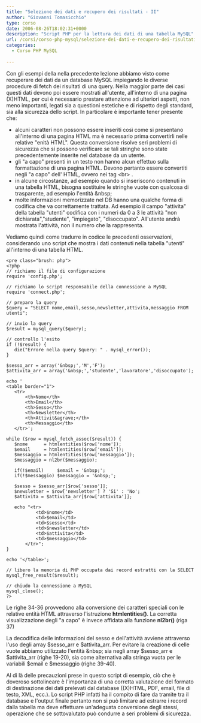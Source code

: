 ```yaml
---
title: "Selezione dei dati e recupero dei risultati - II"
author: "Giovanni Tomasicchio"
type: corso
date: 2006-08-26T18:02:31+0000
description: "Script PHP per la lettura dei dati di una tabella MySQL"
url: /corsi/corso-php-mysql/selezione-dei-dati-e-recupero-dei-risultati-ii/
categories:
  - Corso PHP MySQL
  
---
```

 Con gli esempi della nella precedente lezione abbiamo visto come recuperare dei dati da un database MySQL impiegando le diverse procedure di fetch dei risultati di una query. Nella maggior parte dei casi questi dati devono poi essere mostrati all'utente, all'interno di una pagina (X)HTML, per cui è necessario prestare attenzione ad ulteriori aspetti, non meno importanti, legati sia a questioni estetiche e di rispetto degli standard, sia alla sicurezza dello script. In particolare è importante tener presente che:

- alcuni caratteri non possono essere inseriti così come si presentano all'interno di una pagina HTML ma è necessario prima convertirli nelle relative "enità HTML". Questa conversione risolve seri problemi di sicurezza che si possono verificare se tali stringhe sono state precedentemente inserite nel database da un utente.
- gli "a capo" presenti in un testo non hanno alcun effettuo sulla formattazione di una pagina HTML. Devono pertanto essere convertiti negli "a capo" dell' HTML, ovvero nei tag &lt;br&gt; .
- in alcune circostanze, ad esempio quando si inseriscono contenuti in una tabella HTML, bisogna sostituire le stringhe vuote con qualcosa di trasparente, ad esempio l'entità &amp;nbsp;
- molte informazioni memorizzate nel DB hanno una qualche forma di codifica che va correttamente trattata. Ad esempio il campo "attivita" della tabella "utenti" codifica con i numeri da 0 a 3 le attività "non dichiarata","studente", "impiegato", "disoccupato". All'utente andrà mostrata l'attività, non il numero che la rappresenta.
 
 Vediamo quindi come tradurre in codice le precedenti osservazioni, considerando uno script che mostra i dati contenuti nella tabella "utenti" all'interno di una tabella HTML.

 ```
<pre class="brush: php">
<?php
// richiamo il file di configurazione
require 'config.php';

// richiamo lo script responsabile della connessione a MySQL
require 'connect.php';

// preparo la query
$query = "SELECT nome,email,sesso,newsletter,attivita,messaggio FROM utenti";

// invio la query
$result = mysql_query($query);

// controllo l'esito
if (!$result) {
	die("Errore nella query $query: " . mysql_error());
}

$sesso_arr = array('&nbsp;','M','F');
$attivita_arr = array('&nbsp;','studente','lavoratore','disoccupato');

echo '
<table border="1">
	<tr>
		<th>Nome</th>
		<th>Email</th>
		<th>Sesso</th>
		<th>Newsletter</th>
		<th>Attivit&agrave;</th>
		<th>Messaggio</th>
	</tr>';

while ($row = mysql_fetch_assoc($result)) {
	$nome      = htmlentities($row['nome']);
	$email     = htmlentities($row['email']);
	$messaggio = htmlentities($row['messaggio']);
	$messaggio = nl2br($messaggio);

	if(!$email)     $email = '&nbsp;';
	if(!$messaggio) $messaggio = '&nbsp;';

	$sesso = $sesso_arr[$row['sesso']];
	$newsletter = $row['newsletter'] ? 'Si' : 'No';
	$attivita = $attivita_arr[$row['attivita']];

	echo "<tr>
			<td>$nome</td>
			<td>$email</td>
			<td>$sesso</td>
			<td>$newsletter</td>
			<td>$attivita</td>
			<td>$messaggio</td>
		</tr>";
}

echo '</table>';

// libero la memoria di PHP occupata dai record estratti con la SELECT
mysql_free_result($result);

// chiudo la connessione a MySQL
mysql_close();
?>
```

 Le righe 34-36 provvedono alla conversione dei caratteri speciali con le relative entità HTML attraverso l'istruzione **htmlentities()**. La corretta visualizzazione degli "a capo" è invece affidata alla funzione **nl2br()** (riga 37)

 La decodifica delle informazioni del sesso e dell'attività avviene attraverso l'uso degli array $sesso\_arr e $attivita\_arr. Per evitare la creazione di celle vuote abbiamo utilizzato l'entità &amp;nbsp; sia negli array $sesso\_arr e $attivita\_arr (righe 19-20), sia come alternativa alla stringa vuota per le variabili $email e $messaggio (righe 39-40).

 Al di là delle precauzioni prese in questo script di esempio, ciò che è doveroso sottolineare è l'importanza di una corretta valutazione del formato di destinazione dei dati prelevati dal database ((X)HTML, PDF, email, file di testo, XML, ecc.). Lo script PHP infatti ha il compito di fare da tramite tra il database e l'output finale pertanto non si può limitare ad estrarre i record dalla tabella ma deve effettuare un'adeguata conversione degli stessi, operazione che se sottovalutato può condurre a seri problemi di sicurezza.